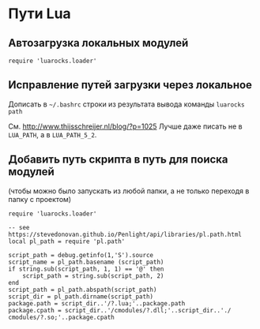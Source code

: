 # Пути Lua

## Автозагрузка локальных модулей

`require 'luarocks.loader'`

## Исправление путей загрузки через локальное

Дописать в `~/.bashrc` строки из результата вывода команды `luarocks path`

Cм. http://www.thijsschreijer.nl/blog/?p=1025
Лучше даже писать не в `LUA_PATH`, а в `LUA_PATH_5_2`.

## Добавить путь скрипта в путь для поиска модулей

(чтобы можно было запускать из любой папки, а не только переходя в папку с проектом)

```
require 'luarocks.loader'

-- see https://stevedonovan.github.io/Penlight/api/libraries/pl.path.html
local pl_path = require 'pl.path'

script_path = debug.getinfo(1,'S').source
script_name = pl_path.basename (script_path)
if string.sub(script_path, 1, 1) == '@' then
    script_path = string.sub(script_path, 2)
end
script_path = pl_path.abspath(script_path)
script_dir = pl_path.dirname(script_path)
package.path = script_dir..'/?.lua;'..package.path
package.cpath = script_dir..'/сmodules/?.dll;'..script_dir..'./сmodules/?.so;'..package.cpath
```
